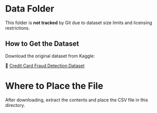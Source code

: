 # Data Folder

This folder is **not tracked** by Git due to dataset size limits and licensing restrictions.

## How to Get the Dataset

Download the original dataset from Kaggle:

🔗 [Credit Card Fraud Detection Dataset](https://www.kaggle.com/datasets/mlg-ulb/creditcardfraud)


# Where to Place the File

After downloading, extract the contents and place the CSV file in this directory.

